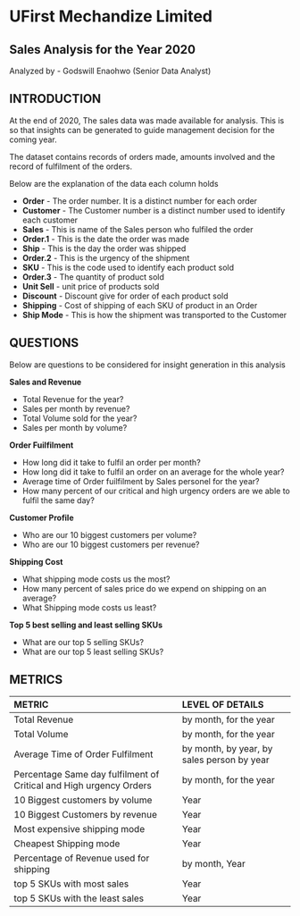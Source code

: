 # UFirst Mechandize Limited
## Sales Analysis for the Year 2020

Analyzed by - Godswill Enaohwo (Senior Data Analyst)

## INTRODUCTION

At the end of 2020, The sales data was made available for analysis. This is so that insights can be generated to guide management decision for the coming year.

The dataset contains records of orders made, amounts involved and the record of fulfilment of the orders.

Below are the explanation of the data each column holds

- **Order** - The order number. It is a distinct number for each order
- **Customer** -  The Customer number is a distinct number used to identify each customer
- **Sales** - This is name of the Sales person who fulfiled the order
- **Order.1** - This is the date the order was made
- **Ship** - This is the day the order was shipped
- **Order.2** -  This is the urgency of the shipment
- **SKU** - This is the code used to identify each product sold 
- **Order.3** - The quantity of product sold
- **Unit Sell** - unit price of products sold
- **Discount** - Discount give for order of each product sold
- **Shipping** - Cost of shipping of each SKU of product in an Order
- **Ship Mode** - This is how the shipment was transported to the Customer

## QUESTIONS 
Below are questions to be considered for insight generation in this analysis

**Sales and Revenue**
* Total Revenue for the year?
* Sales per month by revenue?
* Total Volume sold for the year?
* Sales per month by volume?

**Order Fuilfilment**
* How long did it take to fulfil an order per month?
* How long did it take to fulfil an order on an average for the whole year?
* Average time of Order fuilfilment by Sales personel for the year?
* How many percent of our critical and high urgency orders are we able to fulfil the same day?

**Customer Profile**
* Who are our 10 biggest customers per volume?
* Who are our 10 biggest customers per revenue?

**Shipping Cost**
* What shipping mode costs us the most?
* How many percent of sales price do we expend on shipping on an average?
* What Shipping mode costs us least?

**Top 5 best selling and least selling SKUs**
* What are our top 5 selling SKUs?
* What are our top 5 least selling SKUs?

## METRICS

| METRIC  | LEVEL OF DETAILS |
| :--------|:-----------------|
| Total Revenue | by month, for the year |
| Total Volume | by month, for the year |
| Average Time of Order Fulfilment | by month, by year, by sales person by year |
| Percentage Same day fulfilment of Critical and High urgency Orders | by month, for the year |
| 10 Biggest customers by volume | Year |
| 10 Biggest Customers by revenue | Year |
| Most expensive shipping mode | Year |
| Cheapest Shipping mode | Year |
| Percentage of Revenue used for shipping | by month, Year |
| top 5 SKUs with most sales | Year |
| top 5 SKUs with the least sales  | Year |



